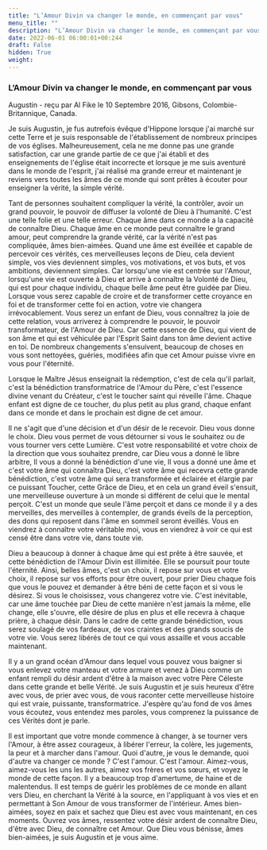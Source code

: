 ```yaml
---
title: "L’Amour Divin va changer le monde, en commençant par vous"
menu_title: ""
description: "L’Amour Divin va changer le monde, en commençant par vous"
date: 2022-06-01 06:00:01+00:244
draft: False
hidden: True
weight:
---
```

### L’Amour Divin va changer le monde, en commençant par vous

Augustin - reçu par Al Fike le 10 Septembre 2016, Gibsons, Colombie-Britannique, Canada.

Je suis Augustin, je fus autrefois évêque d'Hippone lorsque j'ai marché sur cette Terre et je suis responsable de l'établissement de nombreux principes de vos églises. Malheureusement, cela ne me donne pas une grande satisfaction, car une grande partie de ce que j'ai établi et des enseignements de l'église était incorrecte et lorsque je me suis aventuré dans le monde de l'esprit, j'ai réalisé ma grande erreur et maintenant je reviens vers toutes les âmes de ce monde qui sont prêtes à écouter pour enseigner la vérité, la simple vérité.

Tant de personnes souhaitent compliquer la vérité, la contrôler, avoir un grand pouvoir, le pouvoir de diffuser la volonté de Dieu à l'humanité. C'est une telle folie et une telle erreur. Chaque âme dans ce monde a la capacité de connaître Dieu. Chaque âme en ce monde peut connaître le grand amour, peut comprendre la grande vérité, car la vérité n'est pas compliquée, âmes bien-aimées. Quand une âme est éveillée et capable de percevoir ces vérités, ces merveilleuses leçons de Dieu, cela devient simple, vos vies deviennent simples, vos motivations, et vos buts, et vos ambitions, deviennent simples. Car lorsqu'une vie est centrée sur l'Amour, lorsqu'une vie est ouverte à Dieu et arrive à connaître la Volonté de Dieu, qui est pour chaque individu, chaque belle âme peut être guidée par Dieu. Lorsque vous serez capable de croire et de transformer cette croyance en foi et de transformer cette foi en action, votre vie changera irrévocablement. Vous serez un enfant de Dieu, vous connaîtrez la joie de cette relation, vous arriverez à comprendre le pouvoir, le pouvoir transformateur, de l'Amour de Dieu. Car cette essence de Dieu, qui vient de son âme et qui est véhiculée par l'Esprit Saint dans ton âme devient active en toi. De nombreux changements s'ensuivent, beaucoup de choses en vous sont nettoyées, guéries, modifiées afin que cet Amour puisse vivre en vous pour l'éternité.

Lorsque le Maître Jésus enseignait la rédemption, c'est de cela qu'il parlait, c'est la bénédiction transformatrice de l'Amour du Père, c'est l'essence divine venant du Créateur, c'est le toucher saint qui réveille l'âme. Chaque enfant est digne de ce toucher, du plus petit au plus grand, chaque enfant dans ce monde et dans le prochain est digne de cet amour.

Il ne s'agit que d'une décision et d'un désir de le recevoir. Dieu vous donne le choix. Dieu vous permet de vous détourner si vous le souhaitez ou de vous tourner vers cette Lumière. C'est votre responsabilité et votre choix de la direction que vous souhaitez prendre, car Dieu vous a donné le libre arbitre, Il vous a donné la bénédiction d'une vie, Il vous a donné une âme et c'est votre âme qui connaîtra Dieu, c'est votre âme qui recevra cette grande bénédiction, c'est votre âme qui sera transformée et éclairée et élargie par ce puissant Toucher, cette Grâce de Dieu, et en cela un grand éveil s'ensuit, une merveilleuse ouverture à un monde si différent de celui que le mental perçoit. C'est un monde que seule l'âme perçoit et dans ce monde il y a des merveilles, des merveilles à contempler, de grands éveils de la perception, des dons qui reposent dans l'âme en sommeil seront éveillés. Vous en viendrez à connaître votre véritable moi, vous en viendrez à voir ce qui est censé être dans votre vie, dans toute vie.

Dieu a beaucoup à donner à chaque âme qui est prête à être sauvée, et cette bénédiction de l'Amour Divin est illimitée. Elle se poursuit pour toute l'éternité. Ainsi, belles âmes, c'est un choix, il repose sur vous et votre choix, il repose sur vos efforts pour être ouvert, pour prier Dieu chaque fois que vous le pouvez et demander à être béni de cette façon et si vous le désirez. Si vous le choisissez, vous changerez votre vie. C'est inévitable, car une âme touchée par Dieu de cette manière n'est jamais la même, elle change, elle s'ouvre, elle désire de plus en plus et elle recevra à chaque prière, à chaque désir. Dans le cadre de cette grande bénédiction, vous serez soulagé de vos fardeaux, de vos craintes et des grands soucis de votre vie. Vous serez libérés de tout ce qui vous assaille et vous accable maintenant.

Il y a un grand océan d'Amour dans lequel vous pouvez vous baigner si vous enlevez votre manteau et votre armure et venez à Dieu comme un enfant rempli du désir ardent d'être à la maison avec votre Père Céleste dans cette grande et belle Vérité. Je suis Augustin et je suis heureux d'être avec vous, de prier avec vous, de vous raconter cette merveilleuse histoire qui est vraie, puissante, transformatrice. J'espère qu'au fond de vos âmes vous écoutez, vous entendez mes paroles, vous comprenez la puissance de ces Vérités dont je parle.

Il est important que votre monde commence à changer, à se tourner vers l'Amour, à être assez courageux, à libérer l'erreur, la colère, les jugements, la peur et à marcher dans l'amour. Quoi d'autre, je vous le demande, quoi d'autre va changer ce monde ? C'est l'amour. C'est l'amour. Aimez-vous, aimez-vous les uns les autres, aimez vos frères et vos sœurs, et voyez le monde de cette façon. Il y a beaucoup trop d'amertume, de haine et de malentendus. Il est temps de guérir les problèmes de ce monde en allant vers Dieu, en cherchant la Vérité à la source, en l'appliquant à vos vies et en permettant à Son Amour de vous transformer de l'intérieur. Ames bien-aimées, soyez en paix et sachez que Dieu est avec vous maintenant, en ces moments. Ouvrez vos âmes, ressentez votre désir ardent de connaître Dieu, d'être avec Dieu, de connaître cet Amour. Que Dieu vous bénisse, âmes bien-aimées, je suis Augustin et je vous aime.
